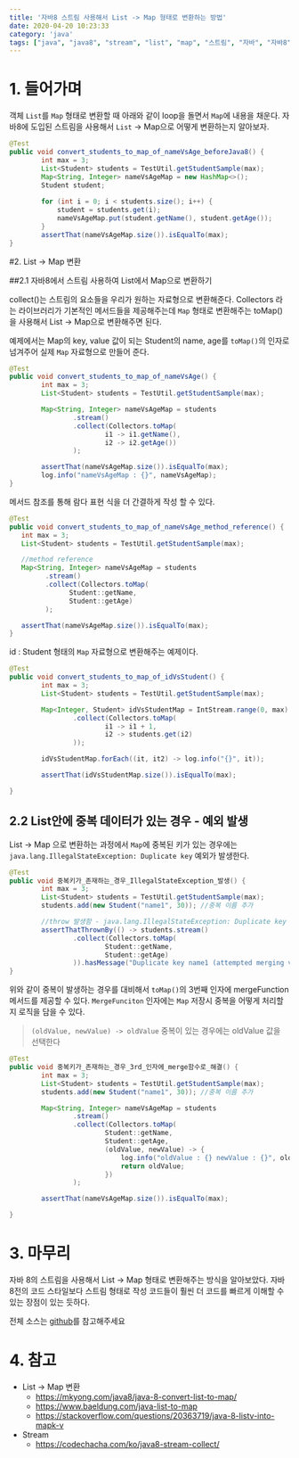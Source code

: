 ```yaml
---
title: '자바8 스트림 사용해서 List -> Map 형태로 변환하는 방법'
date: 2020-04-20 10:23:33
category: 'java'
tags: ["java", "java8", "stream", "list", "map", "스트림", "자바", "자바8", "리스트", "맵"]
---
```


# 1. 들어가며

객체 `List`를 `Map` 형태로 변환할 때 아래와 같이 loop을 돌면서 `Map`에 내용을 채운다. 자바8에 도입된 스트림을 사용해서 `List` -> Map으로 어떻게 변환하는지 알아보자. 

```java
@Test
public void convert_students_to_map_of_nameVsAge_beforeJava8() {
		int max = 3;
		List<Student> students = TestUtil.getStudentSample(max);
		Map<String, Integer> nameVsAgeMap = new HashMap<>();
		Student student;
  
		for (int i = 0; i < students.size(); i++) {
			student = students.get(i);
			nameVsAgeMap.put(student.getName(), student.getAge());
		}
		assertThat(nameVsAgeMap.size()).isEqualTo(max);
}
```

#2. List -> Map 변환

##2.1 자바8에서 스트림 사용하여 List에서 Map으로 변환하기

collect()는 스트림의 요소들을 우리가 원하는 자료형으로 변환해준다. Collectors 라는 라이브러리가 기본적인 메서드들을 제공해주는데 `Map` 형태로 변환해주는 toMap()을 사용해서 List -> Map으로 변환해주면 된다. 

예제에서는 Map의 key, value 값이 되는 Student의 name, age를 `toMap()`의 인자로 넘겨주어 실제 `Map` 자료형으로 만들어 준다. 

```java
@Test
public void convert_students_to_map_of_nameVsAge() {
		int max = 3;
		List<Student> students = TestUtil.getStudentSample(max);

		Map<String, Integer> nameVsAgeMap = students
				.stream()
				.collect(Collectors.toMap(
						i1 -> i1.getName(),
						i2 -> i2.getAge())
				);

		assertThat(nameVsAgeMap.size()).isEqualTo(max);
		log.info("nameVsAgeMap : {}", nameVsAgeMap);
}
```

메서드 참조를 통해 람다 표현 식을 더 간결하게 작성 할 수 있다. 

```java
@Test
public void convert_students_to_map_of_nameVsAge_method_reference() {
   int max = 3;
   List<Student> students = TestUtil.getStudentSample(max);

   //method reference
   Map<String, Integer> nameVsAgeMap = students
         .stream()
         .collect(Collectors.toMap(
               Student::getName,
               Student::getAge)
         );

   assertThat(nameVsAgeMap.size()).isEqualTo(max);
}
```
id : Student 형태의 `Map` 자료형으로 변환해주는 예제이다. 

```java
@Test
public void convert_students_to_map_of_idVsStudent() {
		int max = 3;
		List<Student> students = TestUtil.getStudentSample(max);

		Map<Integer, Student> idVsStudentMap = IntStream.range(0, max).boxed()
				.collect(Collectors.toMap(
						i1 -> i1 + 1,
						i2 -> students.get(i2)
				));

		idVsStudentMap.forEach((it, it2) -> log.info("{}", it));

		assertThat(idVsStudentMap.size()).isEqualTo(max);

}
```

## 2.2 List안에 중복 데이터가 있는 경우 - 예외 발생

List -> Map 으로 변환하는 과정에서 `Map`에 중복된 키가 있는 경우에는 `java.lang.IllegalStateException: Duplicate key` 예외가 발생한다. 

```java
@Test
public void 중복키가_존재하는_경우_IllegalStateException_발생() {
		int max = 3;
		List<Student> students = TestUtil.getStudentSample(max);
		students.add(new Student("name1", 30)); //중복 이름 추가

		//throw 발생함 - java.lang.IllegalStateException: Duplicate key
		assertThatThrownBy(() -> students.stream()
				.collect(Collectors.toMap(
						Student::getName,
						Student::getAge)
				)).hasMessage("Duplicate key name1 (attempted merging values 11 and 30)");
}
```

위와 같이 중복이 발생하는 경우를 대비해서 `toMap()`의 3번째 인자에 mergeFunction 메서드를 제공할 수 있다. `MergeFunciton` 인자에는 `Map` 저장시 중복을 어떻게 처리할 지 로직을 담을 수 있다. 

> `(oldValue, newValue) -> oldValue` 중복이 있는 경우에는 oldValue 값을 선택한다

```java
@Test
public void 중복키가_존재하는_경우_3rd_인자에_merge함수로_해결() {
		int max = 3;
		List<Student> students = TestUtil.getStudentSample(max);
		students.add(new Student("name1", 30)); //중복 이름 추가

		Map<String, Integer> nameVsAgeMap = students
				.stream()
				.collect(Collectors.toMap(
						Student::getName,
						Student::getAge,
						(oldValue, newValue) -> {
							log.info("oldValue : {} newValue : {}", oldValue, newValue);
							return oldValue;
						})
				);

		assertThat(nameVsAgeMap.size()).isEqualTo(max);

}
```

# 3. 마무리

자바 8의 스트림을 사용해서 List -> Map 형태로 변환해주는 방식을 알아보았다. 자바 8전의 코드 스타일보다 스트림 형태로 작성 코드들이 훨씬 더 코드를 빠르게 이해할 수 있는 장점이 있는 듯하다. 

전체 소스는 [github](https://github.com/kenshin579/tutorials-java/blob/master/java8/src/test/java/com/advenoh/streams/ConvertListToMapTest.java)를 참고해주세요

# 4. 참고

* List -> Map 변환
  * https://mkyong.com/java8/java-8-convert-list-to-map/
  * https://www.baeldung.com/java-list-to-map
  * https://stackoverflow.com/questions/20363719/java-8-listv-into-mapk-v
* Stream 
  * https://codechacha.com/ko/java8-stream-collect/
